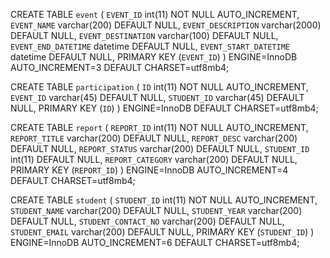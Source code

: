 CREATE TABLE `event` (
  `EVENT_ID` int(11) NOT NULL AUTO_INCREMENT,
  `EVENT_NAME` varchar(200) DEFAULT NULL,
  `EVENT_DESCRIPTION` varchar(2000) DEFAULT NULL,
  `EVENT_DESTINATION` varchar(100) DEFAULT NULL,
  `EVENT_END_DATETIME` datetime DEFAULT NULL,
  `EVENT_START_DATETIME` datetime DEFAULT NULL,
  PRIMARY KEY (`EVENT_ID`)
) ENGINE=InnoDB AUTO_INCREMENT=3 DEFAULT CHARSET=utf8mb4;

CREATE TABLE `participation` (
  `ID` int(11) NOT NULL AUTO_INCREMENT,
  `EVENT_ID` varchar(45) DEFAULT NULL,
  `STUDENT_ID` varchar(45) DEFAULT NULL,
  PRIMARY KEY (`ID`)
) ENGINE=InnoDB DEFAULT CHARSET=utf8mb4;

CREATE TABLE `report` (
  `REPORT_ID` int(11) NOT NULL AUTO_INCREMENT,
  `REPORT_TITLE` varchar(200) DEFAULT NULL,
  `REPORT_DESC` varchar(200) DEFAULT NULL,
  `REPORT_STATUS` varchar(200) DEFAULT NULL,
  `STUDENT_ID` int(11) DEFAULT NULL,
  `REPORT_CATEGORY` varchar(200) DEFAULT NULL,
  PRIMARY KEY (`REPORT_ID`)
) ENGINE=InnoDB AUTO_INCREMENT=4 DEFAULT CHARSET=utf8mb4;

CREATE TABLE `student` (
  `STUDENT_ID` int(11) NOT NULL AUTO_INCREMENT,
  `STUDENT_NAME` varchar(200) DEFAULT NULL,
  `STUDENT_YEAR` varchar(200) DEFAULT NULL,
  `STUDENT_CONTACT_NO` varchar(200) DEFAULT NULL,
  `STUDENT_EMAIL` varchar(200) DEFAULT NULL,
  PRIMARY KEY (`STUDENT_ID`)
) ENGINE=InnoDB AUTO_INCREMENT=6 DEFAULT CHARSET=utf8mb4;

